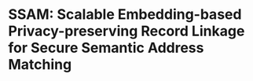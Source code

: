 # SSAM: Scalable Embedding-based Privacy-preserving Record Linkage for Secure Semantic Address Matching
